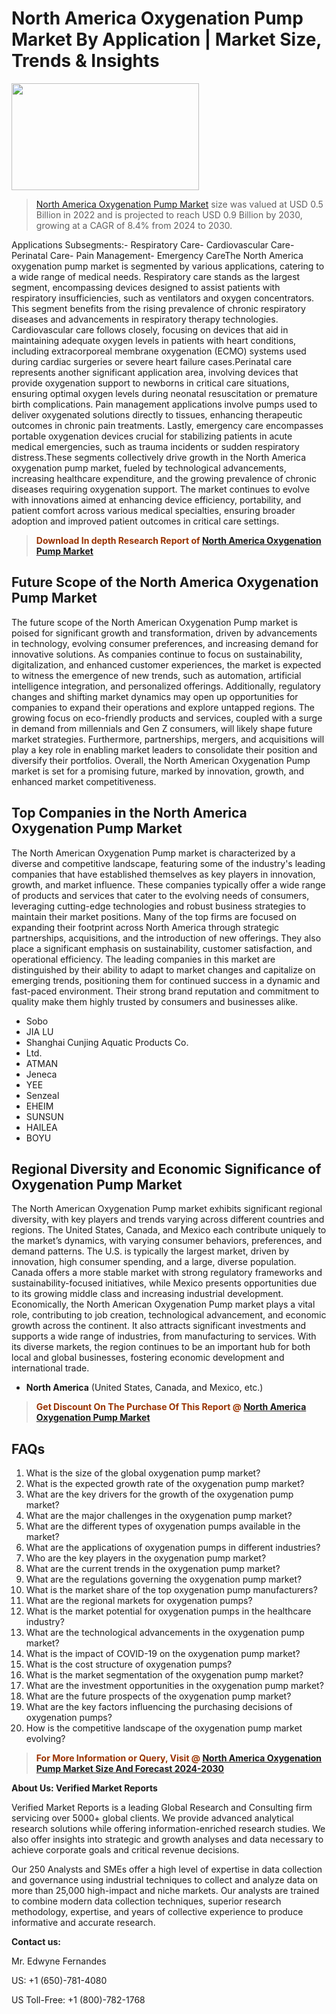 <p><h1>North America Oxygenation Pump Market By Application | Market Size, Trends & Insights</h1><p><img class="aligncenter size-medium wp-image-105565" src="https://ffe5etoiles.com/wp-content/uploads/2025/01/MST7-300x171.png" alt="" width="300" height="171" /></p><blockquote><p><a href="https://www.verifiedmarketreports.com/download-sample/?rid=380800&utm_source=Github-NA&utm_medium=386" target="_blank">North America Oxygenation Pump Market</a>  size was valued at USD 0.5 Billion in 2022 and is projected to reach USD 0.9 Billion by 2030, growing at a CAGR of 8.4% from 2024 to 2030.</p></blockquote>Applications Subsegments:- Respiratory Care- Cardiovascular Care- Perinatal Care- Pain Management- Emergency CareThe North America oxygenation pump market is segmented by various applications, catering to a wide range of medical needs. Respiratory care stands as the largest segment, encompassing devices designed to assist patients with respiratory insufficiencies, such as ventilators and oxygen concentrators. This segment benefits from the rising prevalence of chronic respiratory diseases and advancements in respiratory therapy technologies. Cardiovascular care follows closely, focusing on devices that aid in maintaining adequate oxygen levels in patients with heart conditions, including extracorporeal membrane oxygenation (ECMO) systems used during cardiac surgeries or severe heart failure cases.Perinatal care represents another significant application area, involving devices that provide oxygenation support to newborns in critical care situations, ensuring optimal oxygen levels during neonatal resuscitation or premature birth complications. Pain management applications involve pumps used to deliver oxygenated solutions directly to tissues, enhancing therapeutic outcomes in chronic pain treatments. Lastly, emergency care encompasses portable oxygenation devices crucial for stabilizing patients in acute medical emergencies, such as trauma incidents or sudden respiratory distress.These segments collectively drive growth in the North America oxygenation pump market, fueled by technological advancements, increasing healthcare expenditure, and the growing prevalence of chronic diseases requiring oxygenation support. The market continues to evolve with innovations aimed at enhancing device efficiency, portability, and patient comfort across various medical specialties, ensuring broader adoption and improved patient outcomes in critical care settings.</p><blockquote><p><span style="color: #993300;"><strong>Download In depth Research Report of <a href="https://www.verifiedmarketreports.com/download-sample/?rid=380800&utm_source=Github-NA&utm_medium=386">North America Oxygenation Pump Market</a></strong></span></p></blockquote><h2>Future Scope of the North America Oxygenation Pump Market</h2><p>The future scope of the North American Oxygenation Pump market is poised for significant growth and transformation, driven by advancements in technology, evolving consumer preferences, and increasing demand for innovative solutions. As companies continue to focus on sustainability, digitalization, and enhanced customer experiences, the market is expected to witness the emergence of new trends, such as automation, artificial intelligence integration, and personalized offerings. Additionally, regulatory changes and shifting market dynamics may open up opportunities for companies to expand their operations and explore untapped regions. The growing focus on eco-friendly products and services, coupled with a surge in demand from millennials and Gen Z consumers, will likely shape future market strategies. Furthermore, partnerships, mergers, and acquisitions will play a key role in enabling market leaders to consolidate their position and diversify their portfolios. Overall, the North American Oxygenation Pump market is set for a promising future, marked by innovation, growth, and enhanced market competitiveness.</p><h2>Top Companies in the North America Oxygenation Pump Market</h2><p>The North American Oxygenation Pump market is characterized by a diverse and competitive landscape, featuring some of the industry's leading companies that have established themselves as key players in innovation, growth, and market influence. These companies typically offer a wide range of products and services that cater to the evolving needs of consumers, leveraging cutting-edge technologies and robust business strategies to maintain their market positions. Many of the top firms are focused on expanding their footprint across North America through strategic partnerships, acquisitions, and the introduction of new offerings. They also place a significant emphasis on sustainability, customer satisfaction, and operational efficiency. The leading companies in this market are distinguished by their ability to adapt to market changes and capitalize on emerging trends, positioning them for continued success in a dynamic and fast-paced environment. Their strong brand reputation and commitment to quality make them highly trusted by consumers and businesses alike.</p><p><ul><li>Sobo </li><li> JIA LU </li><li> Shanghai Cunjing Aquatic Products Co. </li><li> Ltd. </li><li> ATMAN </li><li> Jeneca </li><li> YEE </li><li> Senzeal </li><li> EHEIM </li><li> SUNSUN </li><li> HAILEA </li><li> BOYU</li></ul></p><h2>Regional Diversity and Economic Significance of Oxygenation Pump Market</h2><p>The North American Oxygenation Pump market exhibits significant regional diversity, with key players and trends varying across different countries and regions. The United States, Canada, and Mexico each contribute uniquely to the market’s dynamics, with varying consumer behaviors, preferences, and demand patterns. The U.S. is typically the largest market, driven by innovation, high consumer spending, and a large, diverse population. Canada offers a more stable market with strong regulatory frameworks and sustainability-focused initiatives, while Mexico presents opportunities due to its growing middle class and increasing industrial development. Economically, the North American Oxygenation Pump market plays a vital role, contributing to job creation, technological advancement, and economic growth across the continent. It also attracts significant investments and supports a wide range of industries, from manufacturing to services. With its diverse markets, the region continues to be an important hub for both local and global businesses, fostering economic development and international trade.</p><ul>    <li><strong>North America</strong> (United States, Canada, and Mexico, etc.)</li></ul><blockquote><p><span style="color: #993300;"><strong>Get Discount On The Purchase Of This Report @ <a href="https://www.verifiedmarketreports.com/ask-for-discount/?rid=380800&utm_source=Github-NA&utm_medium=386">North America Oxygenation Pump Market</a></strong></span></p></blockquote><h2>FAQs</h2><p><ol>  <li>What is the size of the global oxygenation pump market?</div><div></li>  <li>What is the expected growth rate of the oxygenation pump market?</div><div></li>  <li>What are the key drivers for the growth of the oxygenation pump market?</div><div></li>  <li>What are the major challenges in the oxygenation pump market?</div><div></li>  <li>What are the different types of oxygenation pumps available in the market?</div><div></li>  <li>What are the applications of oxygenation pumps in different industries?</div><div></li>  <li>Who are the key players in the oxygenation pump market?</div><div></li>  <li>What are the current trends in the oxygenation pump market?</div><div></li>  <li>What are the regulations governing the oxygenation pump market?</div><div></li>  <li>What is the market share of the top oxygenation pump manufacturers?</div><div></li>  <li>What are the regional markets for oxygenation pumps?</div><div></li>  <li>What is the market potential for oxygenation pumps in the healthcare industry?</div><div></li>  <li>What are the technological advancements in the oxygenation pump market?</div><div></li>  <li>What is the impact of COVID-19 on the oxygenation pump market?</div><div></li>  <li>What is the cost structure of oxygenation pumps?</div><div></li>  <li>What is the market segmentation of the oxygenation pump market?</div><div></li>  <li>What are the investment opportunities in the oxygenation pump market?</div><div></li>  <li>What are the future prospects of the oxygenation pump market?</div><div></li>  <li>What are the key factors influencing the purchasing decisions of oxygenation pumps?</div><div></li>  <li>How is the competitive landscape of the oxygenation pump market evolving?</div><div></li></ol></p><blockquote><p><span style="color: #993300;"><strong>For More Information or Query, Visit @ <a href="https://www.verifiedmarketreports.com/product/oxygenation-pump-market/">North America Oxygenation Pump Market Size And Forecast 2024-2030</a></strong></span></p></blockquote><p><strong>About Us: Verified Market Reports</strong></p><p>Verified Market Reports is a leading Global Research and Consulting firm servicing over 5000+ global clients. We provide advanced analytical research solutions while offering information-enriched research studies. We also offer insights into strategic and growth analyses and data necessary to achieve corporate goals and critical revenue decisions.</p><p>Our 250 Analysts and SMEs offer a high level of expertise in data collection and governance using industrial techniques to collect and analyze data on more than 25,000 high-impact and niche markets. Our analysts are trained to combine modern data collection techniques, superior research methodology, expertise, and years of collective experience to produce informative and accurate research.</p><p><strong>Contact us:</strong></p><p>Mr. Edwyne Fernandes</p><p>US: +1 (650)-781-4080</p><p>US Toll-Free: +1 (800)-782-1768</p>
